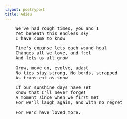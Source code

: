 ```yaml
---
layout: poetrypost
title: Adieu
---
```


<pre>
	We've had rough times, you and I
	Yet beneath this endless sky
	I have come to know

	Time's expanse lets each wound heal
	Changes all we love, and feel
	And lets us all grow

	Grow, move on, evolve, adapt
	No ties stay strong, No bonds, strapped
	As transient as snow

	If our sunshine days have set
	Know that I'll never forget
	A moment since when we first met
	For we'll laugh again, and with no regret

	For we'd have loved more.
</pre>